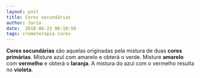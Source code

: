 ```yaml
---
layout: post
title: Cores secundárias
author: Jario
date:  2018-08-23 06:10:56
tags: cromoterapia cores 
---
```

**Cores secundárias** são aquelas originadas pela mistura de duas **cores primárias**. Misture azul com amarelo e obterá o verde. Misture **amarelo** com **vermelho** e obterá o **laranja**. A mistura do azul com o vermelho resulta no **violeta**.